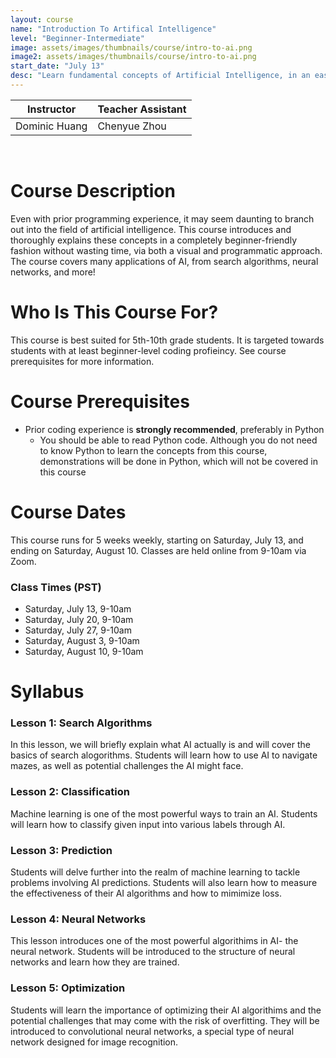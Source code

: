 ```yaml
---
layout: course
name: "Introduction To Artifical Intelligence"
level: "Beginner-Intermediate"
image: assets/images/thumbnails/course/intro-to-ai.png
image2: assets/images/thumbnails/course/intro-to-ai.png
start_date: "July 13"
desc: "Learn fundamental concepts of Artificial Intelligence, in an easy to grasp way!"
---
```

<link rel="stylesheet" href="assets/css/table.css">
<table class="styled-table">
    <thead>
        <tr>
            <th>Instructor</th>
            <th>Teacher Assistant</th>
        </tr>
    </thead>
    <tbody>
        <tr>
            <td>Dominic Huang</td>
            <td>Chenyue Zhou</td>
        </tr>
    </tbody>
</table>
<br/>

# Course Description

Even with prior programming experience, it may seem daunting to branch out into the field of artificial intelligence. This course introduces and thoroughly explains these concepts in a completely beginner-friendly fashion without wasting time, via both a visual and programmatic approach. The course covers many applications of AI, from search algorithms, neural networks, and more!

# Who Is This Course For?

This course is best suited for 5th-10th grade students. It is targeted towards students with at least beginner-level coding profieincy. See course prerequisites for more information.

# Course Prerequisites

- Prior coding experience is **strongly recommended**, preferably in Python
  - You should be able to read Python code. Although you do not need to know Python to learn the concepts from this course, demonstrations will be done in Python, which will not be covered in this course

# Course Dates

This course runs for 5 weeks weekly, starting on Saturday, July 13, and ending on Saturday, August 10. Classes are held online from 9-10am via Zoom.

### Class Times (PST)

- Saturday, July 13, 9-10am
- Saturday, July 20, 9-10am
- Saturday, July 27, 9-10am
- Saturday, August 3, 9-10am
- Saturday, August 10, 9-10am

# Syllabus

### Lesson 1: Search Algorithms

In this lesson, we will briefly explain what AI actually is and will cover the basics of search alogorithms. Students will learn how to use AI to navigate mazes, as well as potential challenges the AI might face.

### Lesson 2: Classification

Machine learning is one of the most powerful ways to train an AI. Students will learn how to classify given input into various labels through AI.

### Lesson 3: Prediction

Students will delve further into the realm of machine learning to tackle problems involving AI predictions. Students will also learn how to measure the effectiveness of their AI algorithms and how to mimimize loss.

### Lesson 4: Neural Networks

This lesson introduces one of the most powerful algorithims in AI- the neural network. Students will be introduced to the structure of neural networks and learn how they are trained.

### Lesson 5: Optimization

Students will learn the importance of optimizing their AI algorithims and the potential challenges that may come with the risk of overfitting. They will be introduced to convolutional neural networks, a special type of neural network designed for image recognition.